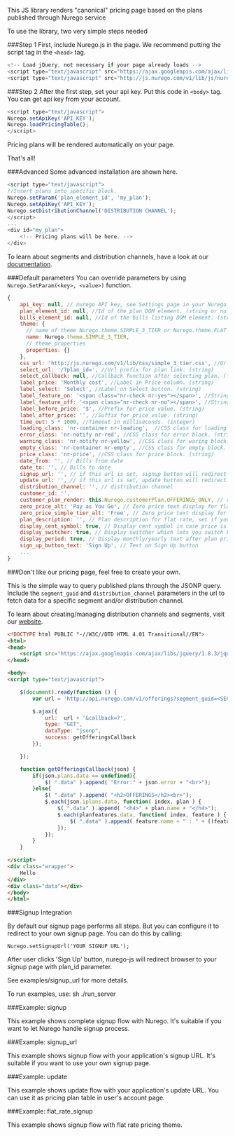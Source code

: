 This JS library renders "canonical" pricing page based on the plans published through Nurego service

To use the library, two very simple steps needed

###Step 1
First, include Nurego.js in the page. We recommend putting the script tag in the ```<head>``` tag.
```JavaScript
<!-- Load jQuery, not necessary if your page already loads -->
<script type="text/javascript" src="https://ajax.googleapis.com/ajax/libs/jquery/1.11.1/jquery.min.js"></script>
<script type="text/javascript" src="http://js.nurego.com/v1/lib/js/nurego.js"></script>
```

###Step 2
After the first step, set your api key. Put this code in ```<body>``` tag. You can get api key from your account.
```JavaScript
<script type="text/javascript">
Nurego.setApiKey('API_KEY');
Nurego.loadPricingTable();
</script>
```
Pricing plans will be rendered automatically on your page.

That's all!

###Advanced
Some advanced installation are shown here.
```JavaScript
<script type="text/javascript">
//Insert plans into specific block.
Nurego.setParam('plan_element_id', 'my_plan');
Nurego.setApiKey('API_KEY');
Nurego.setDistributionChannel('DISTRIBUTION CHANNEL');
</script>
...
<div id="my_plan">
    <!-- Pricing plans will be here. -->
</div>
```
To learn about segments and distribution channels, have a look at our [documentation](http://nurego.com/documentation).

###Default parameters
You can override parameters by using ```Nurego.SetParam(<key>, <value>)``` function.
```JavaScript
{
    api_key: null, // nurego API key, see Settings page in your Nurego account
    plan_element_id: null, //Id of the plan DOM element. (string or null)
    bills_element_id: null, //Id of the bills listing DOM element. (string or null)
    theme: {
      // name of theme Nurego.theme.SIMPLE_3_TIER or Nurego.theme.FLAT_RATE
      name: Nurego.theme.SIMPLE_3_TIER,
      // theme properties
      properties: {}
    },
    css_url: 'http://js.nurego.com/v1/lib/css/simple_3_tier.css', //Url to custom CSS file. (string or null)
    select_url: '/?plan_id=', //Url prefix for plan link. (string)
    select_callback: null, //Callback function after selecting plan. (function or null)
    label_price: 'Monthly cost', //Label in Price column. (string)
    label_select: 'Select', //Label on Select button. (string)
    label_feature_on: '<span class="nr-check nr-yes"></span>', //String for enabled option. (string)
    label_feature_off: '<span class="nr-check nr-no"></span>', //String for disabled option. (string)
    label_before_price: '$', //Prefix for price value. (string)
    label_after_price: '', //Suffix for price value. (string)
    time_out: 5 * 1000, //Timeout in milliseconds. (integer)
    loading_class: 'nr-container nr-loading',  //CSS class for loading block. (string)
    error_class: 'nr-notify nr-red', //CSS class for error block. (string)
    warning_class: 'nr-notify nr-yellow', //CSS class for waring block. (string)
    empty_class: 'nr-container nr-empty', //CSS class for empty block. (string)
    price_class: 'nr-price', //CSS class for price block. (string)
    date_from: '', // Bills from date
    date_to: '', // Bills to date
    signup_url: '', // if this url is set, signup button will redirect to this page with plan_eid paramter
    update_url: '', // if this url is set, update button will redirect to this page
    distribution_channel: '', // distribution channel
    customer_id: '',
    customer_plan_render: this.Nurego.customerPlan.OFFERINGS_ONLY, // rendering plan and offerings: PLAN_ONLY, OFFERINGS_ONLY, PLAN_OFFERINGS
    zero_price_alt: 'Pay as You Go', // Zero price text display for flat rate
    zero_price_simple_tier_alt: 'Free', // Zero price text display for simple 3 tier
    plan_description: '', // Plan description for flat rate, set if you want to display custom description
    display_cent_symbol: true, // Display cent symbol in case price is less than $1
    display_switcher: true, // Display switcher which lets you switch between Monthly and Yearly plans
    display_period: true, // Display monthly/yearly text after plan price when switcher is on
    sign_up_button_text: 'Sign Up', // Text on Sign Up button
    ...
}
```

###Don't like our pricing page, feel free to create your own. 

This is the simple way to query published plans through the JSONP query.
Include the ```segment_guid``` and ```distribution_channel``` parameters 
in the url to fetch data for a specific segment and/or distribution channel.

To learn about creating/managing distribution channels and segments, visit
our [website](http://nurego.com/documentation).

```HTML
<!DOCTYPE html PUBLIC "-//W3C//DTD HTML 4.01 Transitional//EN">
<html>
<head>
    <script src="https://ajax.googleapis.com/ajax/libs/jquery/1.8.3/jquery.min.js"></script>
</head>

<body>
<script type="text/javascript">

    $(document).ready(function () {
        var url = 'http://api.nurego.com/v1/offerings?segment_guid=<SEGMENT_GUID>&distribution_channel=<CHANNEL_ID>&api_key=<YOUR API KEY>';

        $.ajax({
            url:  url + '&callback=?',
            type: "GET",
            dataType: "jsonp",
            success: getOfferingsCallback
        });

    });

    function getOfferingsCallback(json) {
        if(json.plans.data == undefined){
            $( ".data" ).append( "Error:" + json.error + "<br>");
        }else{
            $( ".data" ).append( "<h2>OFFERINGS</h2><br>");
            $.each(json.iplans.data, function( index, plan ) {
                $( ".data" ).append( "<h4>" + plan.name + "</h4>");
                $.each(planfeatures.data, function( index, feature ) {
                    $( ".data" ).append( feature.name + " : " + ((feature.max_unit > 0) ? feature.max_unit : "yes" ) + "<br>");
                });
            });
        }
    }

</script>
<div class="wrapper">
    Hello
</div>
<div class="data"></div>
</body>
</html>
```

###Signup Integration

By default our signup page performs all steps. But you can configure it to redirect to your own signup page. You can do this by calling:

```
Nurego.setSignupUrl('YOUR SIGNUP URL');
```

After user clicks 'Sign Up' button, nurego-js will redirect browser to your signup page with plan_id parameter.

See examples/signup_url for more details.

To run examples, use: sh ./run_server

###Example: signup

This example shows complete signup flow with Nurego. It's suitable if you want to let Nurego handle signup process.

###Example: signup_url

This example shows signup flow with your application's signup URL. It's suitable if you want to use your own signup page.

###Example: update

This example shows update flow with your application's update URL. You can use it as pricing plan table in user's account page.

###Example: flat_rate_signup

This example shows signup flow with flat rate pricing theme.
